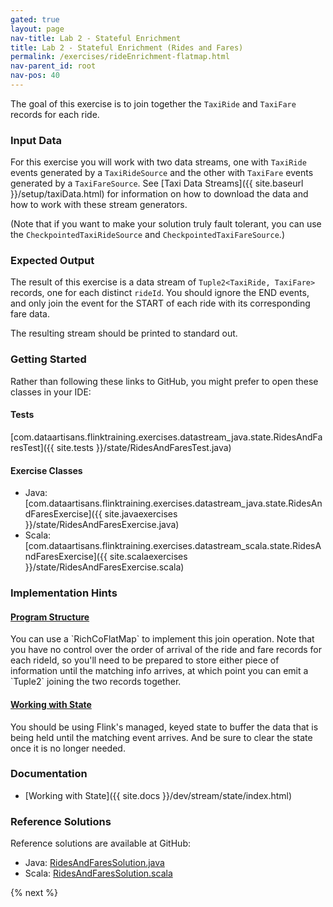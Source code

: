 ```yaml
---
gated: true
layout: page
nav-title: Lab 2 - Stateful Enrichment
title: Lab 2 - Stateful Enrichment (Rides and Fares)
permalink: /exercises/rideEnrichment-flatmap.html
nav-parent_id: root
nav-pos: 40
---
```


The goal of this exercise is to join together the `TaxiRide` and `TaxiFare` records for each ride.

### Input Data

For this exercise you will work with two data streams, one with `TaxiRide` events generated by a `TaxiRideSource` and the other with `TaxiFare` events generated by a `TaxiFareSource`. See [Taxi Data Streams]({{ site.baseurl }}/setup/taxiData.html) for information on how to download the data and how to work with these stream generators.

(Note that if you want to make your solution truly fault tolerant, you can use the `CheckpointedTaxiRideSource` and `CheckpointedTaxiFareSource`.)

### Expected Output

The result of this exercise is a data stream of `Tuple2<TaxiRide, TaxiFare>` records, one for each distinct `rideId`. You should ignore the END events, and only join the event for the START of each ride with its corresponding fare data.

The resulting stream should be printed to standard out.

### Getting Started

Rather than following these links to GitHub, you might prefer to open these classes in your IDE:

#### Tests

[com.dataartisans.flinktraining.exercises.datastream_java.state.RidesAndFaresTest]({{ site.tests }}/state/RidesAndFaresTest.java)

#### Exercise Classes

- Java: [com.dataartisans.flinktraining.exercises.datastream_java.state.RidesAndFaresExercise]({{ site.javaexercises }}/state/RidesAndFaresExercise.java)
- Scala: [com.dataartisans.flinktraining.exercises.datastream_scala.state.RidesAndFaresExercise]({{ site.scalaexercises }}/state/RidesAndFaresExercise.scala)


### Implementation Hints

<div class="panel-group" id="accordion" role="tablist" aria-multiselectable="true">
  <div class="panel panel-default">
    <div class="panel-heading" role="tab" id="headingOne">
      <h4 class="panel-title">
        <a class="collapsed" role="button" data-toggle="collapse" data-parent="#accordion" href="#collapseOne" aria-expanded="false" aria-controls="collapseOne">
Program Structure
        </a>
      </h4>
    </div>
    <div id="collapseOne" class="panel-collapse collapse" role="tabpanel" aria-labelledby="headingOne">
      <div class="panel-body" markdown="span">
You can use a `RichCoFlatMap` to implement this join operation. Note that you have no control over the order of arrival of the ride and fare records for each rideId, so you'll need to be prepared to store either piece of information until the matching info arrives, at which point you can emit a `Tuple2<TaxiRide, TaxiFare>` joining the two records together.
      </div>
    </div>
  </div>
  <div class="panel panel-default">
    <div class="panel-heading" role="tab" id="headingTwo">
      <h4 class="panel-title">
        <a class="collapsed" role="button" data-toggle="collapse" data-parent="#accordion" href="#collapseTwo" aria-expanded="false" aria-controls="collapseTwo">
Working with State
        </a>
      </h4>
    </div>
    <div id="collapseTwo" class="panel-collapse collapse" role="tabpanel" aria-labelledby="headingTwo">
      <div class="panel-body" markdown="span">
You should be using Flink's managed, keyed state to buffer the data that is being held until the matching event arrives. And be sure to clear the state once it is no longer needed.
      </div>
    </div>
  </div>
</div>

### Documentation

- [Working with State]({{ site.docs }}/dev/stream/state/index.html)

### Reference Solutions

Reference solutions are available at GitHub:

- Java: [RidesAndFaresSolution.java]({{site.javasolutions}}/state/RidesAndFaresSolution.java)
- Scala: [RidesAndFaresSolution.scala]({{site.scalasolutions}}/state/RidesAndFaresSolution.scala)

{% next %}
